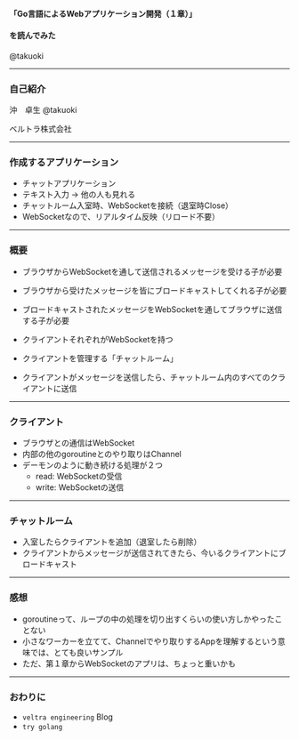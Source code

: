 #### 「Go言語によるWebアプリケーション開発（１章）」
#### を読んでみた

@takuoki

---

### 自己紹介

沖　卓生
@takuoki

ベルトラ株式会社

---

### 作成するアプリケーション

* チャットアプリケーション
* テキスト入力 → 他の人も見れる
* チャットルーム入室時、WebSocketを接続（退室時Close）
* WebSocketなので、リアルタイム反映（リロード不要）

---

### 概要

* ブラウザからWebSocketを通して送信されるメッセージを受ける子が必要
* ブラウザから受けたメッセージを皆にブロードキャストしてくれる子が必要
* ブロードキャストされたメッセージをWebSocketを通してブラウザに送信する子が必要

* クライアントそれぞれがWebSocketを持つ
* クライアントを管理する「チャットルーム」
* クライアントがメッセージを送信したら、チャットルーム内のすべてのクライアントに送信

---

### クライアント

* ブラウザとの通信はWebSocket
* 内部の他のgoroutineとのやり取りはChannel
* デーモンのように動き続ける処理が２つ
  * read: WebSocketの受信
  * write: WebSocketの送信

---

### チャットルーム

* 入室したらクライアントを追加（退室したら削除）
* クライアントからメッセージが送信されてきたら、今いるクライアントにブロードキャスト

---

### 感想

* goroutineって、ループの中の処理を切り出すくらいの使い方しかやったことない
* 小さなワーカーを立てて、Channelでやり取りするAppを理解するという意味では、とても良いサンプル
* ただ、第１章からWebSocketのアプリは、ちょっと重いかも

---

### おわりに

* `veltra engineering` Blog
* `try golang`
